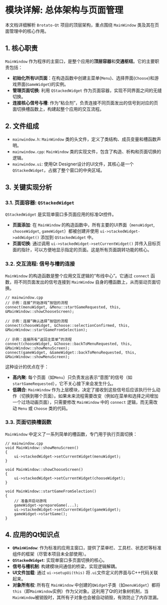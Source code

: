# 模块详解: 总体架构与页面管理

本文档详细解析 `Brotato-Qt` 项目的顶层架构，重点围绕 `MainWindow` 类及其在页面管理中的核心作用。

## 1. 核心职责

`MainWindow` 作为程序的主窗口，是整个应用的**顶层容器**和**交通枢纽**。它的主要职责包括：

- **初始化所有UI页面**：在构造函数中创建主菜单(`Menu`)、选择界面(`Choose`)和游戏界面(`GameWidget`)的实例。
- **管理页面切换**: 利用 `QStackedWidget` 作为页面容器，实现不同界面之间的无缝切换。
- **连接核心信号与槽**: 作为“粘合剂”，负责连接不同页面发出的信号到对应的页面切换槽函数上，构建起整个应用的交互流程。

## 2. 文件组成

- `mainwindow.h`: `MainWindow` 类的头文件，定义了类结构、成员变量和槽函数声明。
- `mainwindow.cpp`: `MainWindow` 类的实现文件，包含了构造、析构和页面切换的逻辑。
- `mainwindow.ui`: 使用Qt Designer设计的UI文件，其核心是一个`QStackedWidget`，占据了整个窗口的中央区域。

## 3. 关键实现分析

### 3.1. 页面容器: `QStackedWidget`

`QStackedWidget` 是实现单窗口多页面应用的标准Qt控件。

- **页面添加**: 在 `MainWindow` 的构造函数中，所有主要的UI界面（`menuWidget`, `chooseWidget`, `gameWidget`）都被创建并使用 `ui->stackedWidget->addWidget()` 添加到 `QStackedWidget` 中。
- **页面切换**: 通过调用 `ui->stackedWidget->setCurrentWidget()` 并传入目标页面的指针，可以方便地显示指定的页面。这是所有页面跳转功能的核心。

### 3.2. 交互流程: 信号与槽的连接

`MainWindow` 的构造函数是整个应用交互逻辑的“布线中心”。它通过 `connect` 函数，将不同页面发出的信号连接到 `MainWindow` 自身的槽函数上，从而驱动页面切换。

```
// mainwindow.cpp
// 示例：连接“开始游戏”按钮的流程
connect(menuWidget, &Menu::startGameRequested, this, &MainWindow::showChooseScreen);

// 示例：连接“确认选择”按钮的流程
connect(chooseWidget, &Choose::selectionConfirmed, this, &MainWindow::startGameFromSelection);

// 示例：连接所有“返回主菜单”的流程
connect(chooseWidget, &Choose::backToMenuRequested, this, &MainWindow::showMenuScreen);
connect(gameWidget, &GameWidget::backToMenuRequested, this, &MainWindow::showMenuScreen);
```

这种设计的优点在于：

- **高内聚**: 每个页面（如`Menu`）只负责发出表示“意图”的信号（如`startGameRequested`），它不关心接下来会发生什么。
- **低耦合**: `MainWindow` 作为上层模块，决定了接收到这些信号后应该执行什么动作（切换到哪个页面）。如果未来流程需要改变（例如在菜单和选择之间增加一个过场动画页面），只需要修改 `MainWindow` 中的 `connect` 逻辑，而无需改动 `Menu` 或 `Choose` 类的代码。

### 3.3. 页面切换槽函数

`MainWindow` 中定义了一系列简单的槽函数，专门用于执行页面切换：

```
// mainwindow.cpp
void MainWindow::showMenuScreen()
{
    ui->stackedWidget->setCurrentWidget(menuWidget);
}

void MainWindow::showChooseScreen()
{
    ui->stackedWidget->setCurrentWidget(chooseWidget);
}

void MainWindow::startGameFromSelection()
{
    // 准备并启动游戏
    gameWidget->prepareGame(...); 
    ui->stackedWidget->setCurrentWidget(gameWidget);
    gameWidget->startGame();
}
```

## 4. 应用的Qt知识点

- **`QMainWindow`**: 作为标准的应用主窗口，提供了菜单栏、工具栏、状态栏等标准组件的框架（尽管本项目未全部使用）。
- **`QStackedWidget`**: 实现单窗口多页面切换的核心。
- **信号与槽机制**: 构建模块间通信的桥梁，实现逻辑解耦。
- **UI文件加载**: 通过 `ui->setupUi(this)` 将`.ui`文件定义的界面与C++代码关联起来。
- **对象所有权**: 所有在 `MainWindow` 中创建的`QWidget`子类（如`menuWidget`）都将`this`（即`MainWindow`实例）作为父对象。这利用了Qt的对象树机制，当`MainWindow`被销毁时，其所有子对象也会被自动销毁，有效防止了内存泄漏。